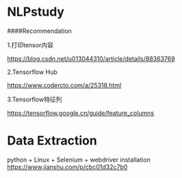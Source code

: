 # NLPstudy

####Recommendation

1.打印tensor内容

https://blog.csdn.net/u013044310/article/details/88363769

2.Tensorflow Hub

https://www.codercto.com/a/25318.html

3.Tensorflow特征列

https://tensorflow.google.cn/guide/feature_columns

# Data Extraction
python + Linux + Selenium + webdriver installation https://www.jianshu.com/p/cbc01d32c7b0
